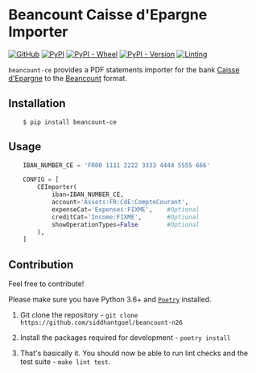 # Beancount Caisse d'Epargne Importer

[![GitHub](https://img.shields.io/github/license/ArthurFDLR/beancount-ce)](https://github.com/ArthurFDLR/beancount-ce/blob/master/LICENSE)
[![PyPI](https://img.shields.io/pypi/v/beancount-ce)](https://pypi.org/project/beancount-ce/)
[![PyPI - Wheel](https://img.shields.io/pypi/v/beancount-ce)](https://pypi.org/project/beancount-ce/)
[![PyPI - Version](https://img.shields.io/pypi/pyversions/beancount-ce.svg)](https://pypi.org/project/beancount-ce/)
[![Linting](https://img.shields.io/badge/code%20style-black-000000.svg)](https://github.com/psf/black)

`beancount-ce` provides a PDF statements importer for the bank [Caisse d'Epargne](http://www.caisse-epargne.fr) to the [Beancount](http://furius.ca/beancount/) format.

## Installation

```console
    $ pip install beancount-ce
```

## Usage

```python
    IBAN_NUMBER_CE = 'FR00 1111 2222 3333 4444 5555 666'

    CONFIG = [
        CEImporter(
            iban=IBAN_NUMBER_CE,
            account='Assets:FR:CdE:CompteCourant',
            expenseCat='Expenses:FIXME',    #Optional
            creditCat='Income:FIXME',       #Optional
            showOperationTypes=False        #Optional
        ),
    ]
```

## Contribution

Feel free to contribute!

Please make sure you have Python 3.6+ and [`Poetry`](https://poetry.eustace.io/) installed.

1. Git clone the repository - `git clone https://github.com/siddhantgoel/beancount-n26`

2. Install the packages required for development - `poetry install`

3. That's basically it. You should now be able to run lint checks and the test suite - `make lint test`.
